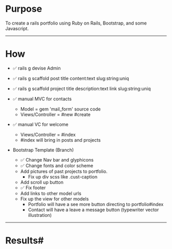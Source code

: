 # Purpose #
To create a rails portfolio using Ruby on Rails, Bootstrap, and some Javascript.

- - - -
# How #
* ✅ rails g devise Admin
* ✅ rails g scaffold post title content:text slug:string:uniq
* ✅ rails g scaffold project title description:text link slug:string:uniq
* ✅ manual MVC for contacts
  *  Model = gem 'mail_form' source code
  *  Views/Controller = #new #create
* ✅ manual VC for welcome
  *  Views/Controller = #index
    * #index will bring in posts and projects

* Bootstrap Template (Branch)
  * ✅ Change Nav bar and glyphicons
  * ✅ Change fonts and color scheme
  * Add pictures of past projects to portfolio.
    - Fix up div scss like .cust-caption
  * Add scroll up button
  * ✅ Fix footer
  * Add links to other model urls
  * Fix up the view for other models
    - Portfolio will have a see more button directing to portfolio#index
    - Contact will have a leave a message button (typewriter vector illustration)

- - - -
# Results#
